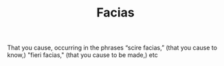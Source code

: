 ---
title: Facias
letter: F
permalink: "/definitions/bld-facias.html"
body: That you cause, occurring in the phrases “scire facias,” (that you cause to
  know,) "fieri facias," (that you cause to be made,) etc
published_at: '2018-07-07'
source: Black's Law Dictionary 2nd Ed (1910)
layout: post
---